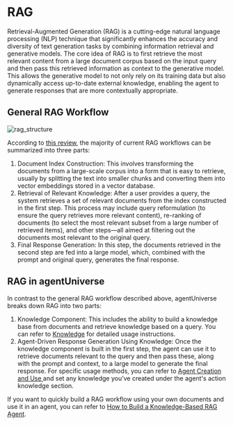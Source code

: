 # RAG

Retrieval-Augmented Generation (RAG) is a cutting-edge natural language processing (NLP) technique that significantly enhances the accuracy and diversity of text generation tasks by combining information retrieval and generative models. The core idea of RAG is to first retrieve the most relevant content from a large document corpus based on the input query and then pass this retrieved information as context to the generative model. This allows the generative model to not only rely on its training data but also dynamically access up-to-date external knowledge, enabling the agent to generate responses that are more contextually appropriate.

## General RAG Workflow
![rag_structure](../../../_picture/rag_structure.png)

According to [this review](https://arxiv.org/pdf/2312.10997), the majority of current RAG workflows can be summarized into three parts:

1. Document Index Construction: This involves transforming the documents from a large-scale corpus into a form that is easy to retrieve, usually by splitting the text into smaller chunks and converting them into vector embeddings stored in a vector database.
2. Retrieval of Relevant Knowledge: After a user provides a query, the system retrieves a set of relevant documents from the index constructed in the first step. This process may include query reformulation (to ensure the query retrieves more relevant content), re-ranking of documents (to select the most relevant subset from a large number of retrieved items), and other steps—all aimed at filtering out the documents most relevant to the original query.
3. Final Response Generation: In this step, the documents retrieved in the second step are fed into a large model, which, combined with the prompt and original query, generates the final response.

## RAG in agentUniverse
In contrast to the general RAG workflow described above, agentUniverse breaks down RAG into two parts:

1. Knowledge Component: This includes the ability to build a knowledge base from documents and retrieve knowledge based on a query. You can refer to [Knowledge](../../In-Depth_Guides/Tutorials/Knowledge/Knowledge.md) for detailed usage instructions.
2. Agent-Driven Response Generation Using Knowledge: Once the knowledge component is built in the first step, the agent can use it to retrieve documents relevant to the query and then pass these, along with the prompt and context, to a large model to generate the final response. For specific usage methods, you can refer to [Agent Creation and Use ](../../In-Depth_Guides/Tutorials/Agent/Agent_Create_And_Use.md) and set any knowledge you’ve created under the agent's action knowledge section.

If you want to quickly build a RAG workflow using your own documents and use it in an agent, you can refer to [How to Build a Knowledge-Based RAG Agent](../../How-to/How_To_Build_A_RAG_Agent.md).


